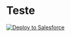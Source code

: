 # Teste
<a href="https://githubsfdeploy.herokuapp.com?owner=Marl2on&repo=Teste&ref=master">
  <img alt="Deploy to Salesforce"
       src="https://raw.githubusercontent.com/afawcett/githubsfdeploy/master/deploy.png">
</a>
